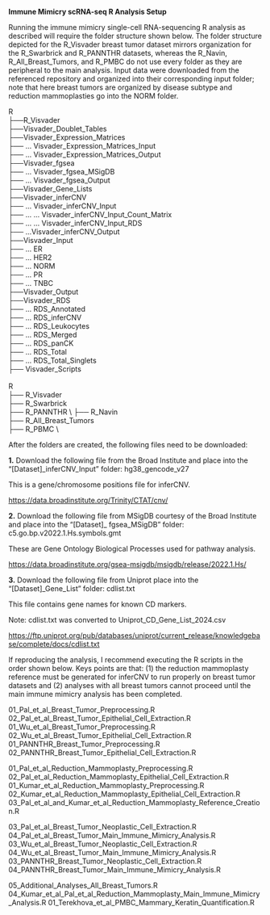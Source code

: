 **Immune Mimicry scRNA-seq R Analysis Setup**

Running the immune mimicry single-cell RNA-sequencing R analysis as described will require the folder structure shown below. The folder structure depicted for the R_Visvader breast tumor dataset mirrors organization for the R_Swarbrick and R_PANNTHR datasets, whereas the R_Navin, R_All_Breast_Tumors, and R_PMBC do not use every folder as they are peripheral to the main analysis. Input data were downloaded from the referenced repository and organized into their corresponding input folder; note that here breast tumors are organized by disease subtype and reduction mammoplasties go into the NORM folder.  

R \
├──R_Visvader  \
├──Visvader_Doublet_Tables  \
├──Visvader_Expression_Matrices  \
├── ... Visvader_Expression_Matrices_Input  \
├── ... Visvader_Expression_Matrices_Output  \
├──Visvader_fgsea  \
├── ... Visvader_fgsea_MSigDB  \
├── ... Visvader_fgsea_Output  \
├──Visvader_Gene_Lists  \
├──Visvader_inferCNV  \
├── ... Visvader_inferCNV_Input  \
├── ... ... Visvader_inferCNV_Input_Count_Matrix  \
├── ... ... Visvader_inferCNV_Input_RDS  \
├── ...Visvader_inferCNV_Output  \
├──Visvader_Input  \
├── ... ER  \
├── ... HER2  \
├── ... NORM  \
├── ... PR  \
├── ... TNBC  \
├──Visvader_Output  \
├──Visvader_RDS  \
├── ... RDS_Annotated  \
├── ... RDS_inferCNV  \
├── ... RDS_Leukocytes  \
├── ... RDS_Merged  \
├── ... RDS_panCK  \
├── ... RDS_Total  \
├── ... RDS_Total_Singlets  \
├── Visvader_Scripts \
\
R \
├── R_Visvader  \
├── R_Swarbrick  \
├── R_PANNTHR  \ 
├── R_Navin  \
├── R_All_Breast_Tumors  \
├── R_PBMC  \

After the folders are created, the following files need to be downloaded:

**1.**	Download the following file from the Broad Institute and place into the “[Dataset]_inferCNV_Input” folder: hg38_gencode_v27

This is a gene/chromosome positions file for inferCNV.

https://data.broadinstitute.org/Trinity/CTAT/cnv/

**2.**	Download the following file from MSigDB courtesy of the Broad Institute and place into the “[Dataset]_ fgsea_MSigDB” folder: c5.go.bp.v2022.1.Hs.symbols.gmt

These are Gene Ontology Biological Processes used for pathway analysis.

https://data.broadinstitute.org/gsea-msigdb/msigdb/release/2022.1.Hs/

**3.**	Download the following file from Uniprot place into the “[Dataset]_Gene_List” folder: cdlist.txt

This file contains gene names for known CD markers.

Note: cdlist.txt was converted to Uniprot_CD_Gene_List_2024.csv

https://ftp.uniprot.org/pub/databases/uniprot/current_release/knowledgebase/complete/docs/cdlist.txt

If reproducing the analysis, I recommend executing the R scripts in the order shown below. Keys points are that: (1) the reduction mammoplasty reference must be generated for inferCNV to run properly on breast tumor datasets and (2) analyses with all breast tumors cannot proceed until the main immune mimicry analysis has been completed. 

01_Pal_et_al_Breast_Tumor_Preprocessing.R
02_Pal_et_al_Breast_Tumor_Epithelial_Cell_Extraction.R
01_Wu_et_al_Breast_Tumor_Preprocessing.R
02_Wu_et_al_Breast_Tumor_Epithelial_Cell_Extraction.R
01_PANNTHR_Breast_Tumor_Preprocessing.R
02_PANNTHR_Breast_Tumor_Epithelial_Cell_Extraction.R

01_Pal_et_al_Reduction_Mammoplasty_Preprocessing.R
02_Pal_et_al_Reduction_Mammoplasty_Epithelial_Cell_Extraction.R
01_Kumar_et_al_Reduction_Mammoplasty_Preprocessing.R
02_Kumar_et_al_Reduction_Mammoplasty_Epithelial_Cell_Extraction.R
03_Pal_et_al_and_Kumar_et_al_Reduction_Mammoplasty_Reference_Creation.R

03_Pal_et_al_Breast_Tumor_Neoplastic_Cell_Extraction.R
04_Pal_et_al_Breast_Tumor_Main_Immune_Mimicry_Analysis.R
03_Wu_et_al_Breast_Tumor_Neoplastic_Cell_Extraction.R
04_Wu_et_al_Breast_Tumor_Main_Immune_Mimicry_Analysis.R
03_PANNTHR_Breast_Tumor_Neoplastic_Cell_Extraction.R
04_PANNTHR_Breast_Tumor_Main_Immune_Mimicry_Analysis.R

05_Additional_Analyses_All_Breast_Tumors.R
04_Kumar_et_al_Pal_et_al_Reduction_Mammoplasty_Main_Immune_Mimicry_Analysis.R
01_Terekhova_et_al_PMBC_Mammary_Keratin_Quantification.R
